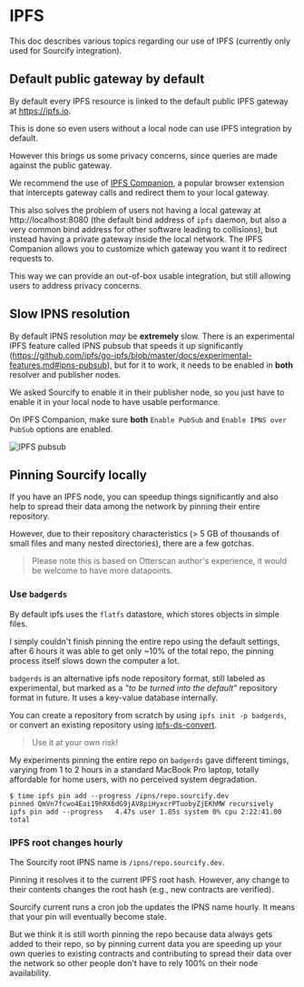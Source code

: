 # IPFS

This doc describes various topics regarding our use of IPFS (currently only used for Sourcify integration).

## Default public gateway by default

By default every IPFS resource is linked to the default public IPFS gateway at https://ipfs.io.

This is done so even users without a local node can use IPFS integration by default.

However this brings us some privacy concerns, since queries are made against the public gateway.

We recommend the use of [IPFS Companion](https://docs.ipfs.io/install/ipfs-companion/), a popular browser extension that intercepts gateway calls and redirect them to your local gateway.

This also solves the problem of users not having a local gateway at http://localhost:8080 (the default bind address of `ipfs` daemon, but also a very common bind address for other software leading to collisions), but instead having a private gateway inside the local network. The IPFS Companion allows you to customize which gateway you want it to redirect requests to.

This way we can provide an out-of-box usable integration, but still allowing users to address privacy concerns.

## Slow IPNS resolution

By default IPNS resolution _may_ be **extremely** slow. There is an experimental IPFS feature called IPNS pubsub that speeds it up significantly (https://github.com/ipfs/go-ipfs/blob/master/docs/experimental-features.md#ipns-pubsub), but for it to work, it needs to be enabled in **both** resolver and publisher nodes.

We asked Sourcify to enable it in their publisher node, so you just have to enable it in your local node to have usable performance.

On IPFS Companion, make sure **both** `Enable PubSub` and `Enable IPNS over PubSub` options are enabled.

![IPFS pubsub](./ipns-pubsub.png)

## Pinning Sourcify locally

If you have an IPFS node, you can speedup things significantly and also help to spread their data among the network by pinning their entire repository.

However, due to their repository characteristics (> 5 GB of thousands of small files and many nested directories), there are a few gotchas.

> Please note this is based on Otterscan author's experience, it would be welcome to have more datapoints.

### Use `badgerds`

By default ipfs uses the `flatfs` datastore, which stores objects in simple files.

I simply couldn't finish pinning the entire repo using the default settings, after 6 hours it was able to get only ~10% of the total repo, the pinning process itself slows down the computer a lot.

`badgerds` is an alternative ipfs node repository format, still labeled as experimental, but marked as a _"to be turned into the default"_ repository format in future. It uses a key-value database internally.

You can create a repository from scratch by using `ipfs init -p badgerds`, or convert an existing repository using [ipfs-ds-convert](https://github.com/ipfs/ipfs-ds-convert).

> Use it at your own risk!

My experiments pinning the entire repo on `badgerds` gave different timings, varying from 1 to 2 hours in a standard MacBook Pro laptop, totally affordable for home users, with no perceived system degradation.

```
$ time ipfs pin add --progress /ipns/repo.sourcify.dev
pinned QmVn7fcwo4Eai19hRX6dG9jAV8piHyxcrPTuobyZjEKhMW recursively
ipfs pin add --progress   4.47s user 1.85s system 0% cpu 2:22:41.00 total
```

### IPFS root changes hourly

The Sourcify root IPNS name is `/ipns/repo.sourcify.dev`.

Pinning it resolves it to the current IPFS root hash. However, any change to their contents changes the root hash (e.g., new contracts are verified).

Sourcify current runs a cron job the updates the IPNS name hourly. It means that your pin will eventually become stale.

But we think it is still worth pinning the repo because data always gets added to their repo, so by pinning current data you are speeding up your own queries to existing contracts and contributing to spread their data over the network so other people don't have to rely 100% on their node availability.
